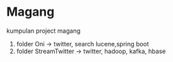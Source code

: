 # Magang
kumpulan project magang
1. folder Oni -> twitter, search lucene,spring boot
2. folder StreamTwitter -> twitter, hadoop, kafka, hbase
